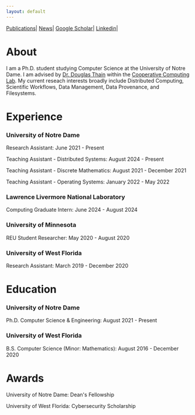 ```yaml
---
layout: default
---
```


[Publications](./publications.html)|
[News](./news.html)|
[Google Scholar](https://scholar.google.com/citations?user=Zy8_mrwAAAAJ&hl=en)|
[Linkedin](https://www.linkedin.com/in/barry-sly-delgado-486b67134/)|

# About

I am a Ph.D. student studying Computer Science at the University of Notre Dame. I am advised by [Dr. Douglas Thain](https://dthain.github.io/) within the [Cooperative Computing Lab](https://ccl.cse.nd.edu/). My current reseach interests broadly include Distributed Computing, Scientific Workflows, Data Management, Data Provenance, and Filesystems.

# Experience
### University of Notre Dame

Research Assistant: June 2021 - Present

Teaching Assistant - Distributed Systems: August 2024 - Present

Teaching Assistant - Discrete Mathematics: August 2021 - December 2021

Teaching Assistant - Operating Systems: January 2022 - May 2022

### Lawrence Livermore National Laboratory

Computing Graduate Intern: June 2024 - August 2024

### University of Minnesota

REU Student Researcher: May 2020 - August 2020

### University of West Florida
Research Assistant: March 2019 - December 2020


# Education 

### University of Notre Dame

Ph.D. Computer Science & Engineering: August 2021 - Present

### University of West Florida

B.S. Computer Science (Minor: Mathematics): August 2016 - December 2020

# Awards

University of Notre Dame: Dean's Fellowship

University of West Florida: Cybersecurity Scholarship



